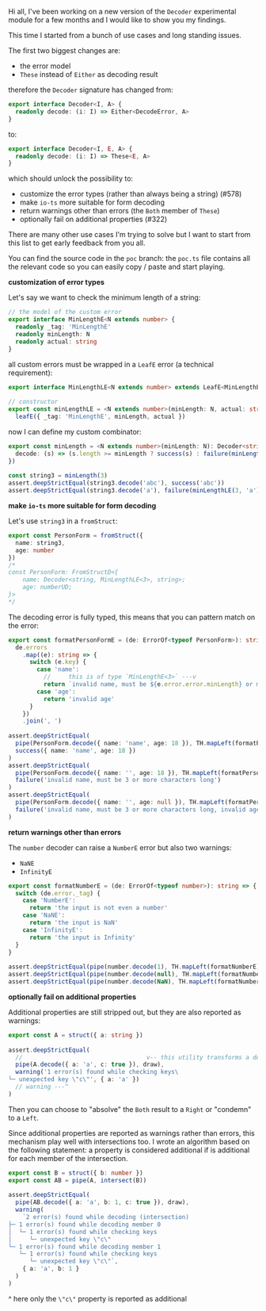 Hi all, I've been working on a new version of the `Decoder` experimental module for a few months and I would like to show you my findings.  
  
This time I started from a bunch of use cases and long standing issues. 
  
The first two biggest changes are:  
  
- the error model 
- `These` instead of `Either` as decoding result  
  
therefore the `Decoder` signature has changed from: 
  
```ts 
export interface Decoder<I, A> {  
  readonly decode: (i: I) => Either<DecodeError, A> 
} 
``` 
  
to: 
  
```ts 
export interface Decoder<I, E, A> { 
  readonly decode: (i: I) => These<E, A>  
} 
``` 
  
which should unlock the possibility to: 
  
- customize the error types (rather than always being a string) (#578)  
- make `io-ts` more suitable for form decoding  
- return warnings other than errors (the `Both` member of `These`)  
- optionally fail on additional properties (#322) 
  
There are many other use cases I'm trying to solve but I want to start from this list to get early feedback from you all. 
  
You can find the source code in the `poc` branch: the `poc.ts` file contains all the relevant code so you can easily copy / paste and start playing.  
  
**customization of error types**  
  
Let's say we want to check the minimum length of a string:  
  
```ts 
// the model of the custom error  
export interface MinLengthE<N extends number> { 
  readonly _tag: 'MinLengthE' 
  readonly minLength: N 
  readonly actual: string 
} 
``` 
  
all custom errors must be wrapped in a `LeafE` error (a technical requirement): 
  
```ts 
export interface MinLengthLE<N extends number> extends LeafE<MinLengthE<N>> {}  
  
// constructor  
export const minLengthLE = <N extends number>(minLength: N, actual: string): MinLengthLE<N> =>  
  leafE({ _tag: 'MinLengthE', minLength, actual })  
``` 
  
now I can define my custom combinator:  
  
```ts 
export const minLength = <N extends number>(minLength: N): Decoder<string, MinLengthLE<N>, string> => ({  
  decode: (s) => (s.length >= minLength ? success(s) : failure(minLengthLE(minLength, s)))  
})  
  
const string3 = minLength(3)  
assert.deepStrictEqual(string3.decode('abc'), success('abc')) 
assert.deepStrictEqual(string3.decode('a'), failure(minLengthLE(3, 'a'))) 
``` 
  
**make `io-ts` more suitable for form decoding**  
  
Let's use `string3` in a `fromStruct`:  
  
```ts 
export const PersonForm = fromStruct({  
  name: string3,  
  age: number 
})  
/*  
const PersonForm: FromStructD<{ 
    name: Decoder<string, MinLengthLE<3>, string>;  
    age: numberUD;  
}>  
*/  
``` 
  
The decoding error is fully typed, this means that you can pattern match on the error:  
  
```ts 
export const formatPersonFormE = (de: ErrorOf<typeof PersonForm>): string =>  
  de.errors 
    .map((e): string => { 
      switch (e.key) {  
        case 'name':  
          //     this is of type `MinLengthE<3>` ---v 
          return `invalid name, must be ${e.error.error.minLength} or more characters long` 
        case 'age': 
          return 'invalid age'  
      } 
    })  
    .join(', ') 
  
assert.deepStrictEqual( 
  pipe(PersonForm.decode({ name: 'name', age: 18 }), TH.mapLeft(formatPersonFormE)),  
  success({ name: 'name', age: 18 })  
) 
assert.deepStrictEqual( 
  pipe(PersonForm.decode({ name: '', age: 18 }), TH.mapLeft(formatPersonFormE)),  
  failure('invalid name, must be 3 or more characters long')  
) 
assert.deepStrictEqual( 
  pipe(PersonForm.decode({ name: '', age: null }), TH.mapLeft(formatPersonFormE)),  
  failure('invalid name, must be 3 or more characters long, invalid age') 
) 
``` 
  
**return warnings other than errors** 
  
The `number` decoder can raise a `NumberE` error but also two warnings: 
  
- `NaNE`  
- `InfinityE` 
  
```ts 
export const formatNumberE = (de: ErrorOf<typeof number>): string => {  
  switch (de.error._tag) {  
    case 'NumberE': 
      return 'the input is not even a number' 
    case 'NaNE':  
      return 'the input is NaN' 
    case 'InfinityE': 
      return 'the input is Infinity'  
  } 
} 
  
assert.deepStrictEqual(pipe(number.decode(1), TH.mapLeft(formatNumberE)), success(1)) 
assert.deepStrictEqual(pipe(number.decode(null), TH.mapLeft(formatNumberE)), failure('the input is not even a number')) 
assert.deepStrictEqual(pipe(number.decode(NaN), TH.mapLeft(formatNumberE)), warning('the input is NaN', NaN)) 
``` 
  
**optionally fail on additional properties**  
  
Additional properties are still stripped out, but they are also reported as warnings: 
  
```ts 
export const A = struct({ a: string })  
  
assert.deepStrictEqual( 
  //                                   v-- this utility transforms a decoding error into a tree 
  pipe(A.decode({ a: 'a', c: true }), draw),  
  warning('1 error(s) found while checking keys\
└─ unexpected key \"c\"', { a: 'a' }) 
  // warning ---^                                                             ^-- stripped out result 
) 
``` 
  
Then you can choose to \"absolve\" the `Both` result to a `Right` or \"condemn\" to a `Left`. 
  
Since additional properties are reported as warnings rather than errors, this mechanism play well with intersections too. 
I wrote an algorithm based on the following statement: a property is considered additional if is additional for each member of the intersection.  
  
```ts 
export const B = struct({ b: number })  
export const AB = pipe(A, intersect(B)) 
  
assert.deepStrictEqual( 
  pipe(AB.decode({ a: 'a', b: 1, c: true }), draw), 
  warning(  
    `2 error(s) found while decoding (intersection) 
├─ 1 error(s) found while decoding member 0 
│  └─ 1 error(s) found while checking keys  
│     └─ unexpected key \"c\" 
└─ 1 error(s) found while decoding member 1 
   └─ 1 error(s) found while checking keys  
      └─ unexpected key \"c\"`, 
    { a: 'a', b: 1 }  
  ) 
) 
``` 
  
^ here only the `\"c\"` property is reported as additional  

